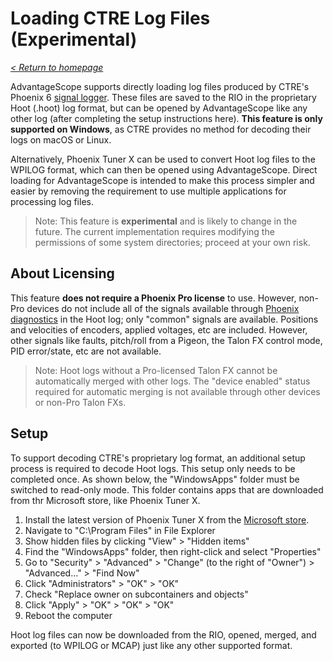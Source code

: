 # Loading CTRE Log Files (Experimental)

_[< Return to homepage](/docs/INDEX.md)_

AdvantageScope supports directly loading log files produced by CTRE's Phoenix 6 [signal logger](https://pro.docs.ctr-electronics.com/en/latest/docs/yearly-changes/yearly-changelog.html#signal-logging). These files are saved to the RIO in the proprietary Hoot (.hoot) log format, but can be opened by AdvantageScope like any other log (after completing the setup instructions here). **This feature is only supported on Windows**, as CTRE provides no method for decoding their logs on macOS or Linux.

Alternatively, Phoenix Tuner X can be used to convert Hoot log files to the WPILOG format, which can then be opened using AdvantageScope. Direct loading for AdvantageScope is intended to make this process simpler and easier by removing the requirement to use multiple applications for processing log files.

> Note: This feature is **experimental** and is likely to change in the future. The current implementation requires modifying the permissions of some system directories; proceed at your own risk.

## About Licensing

This feature **does not require a Phoenix Pro license** to use. However, non-Pro devices do not include all of the signals available through [Phoenix diagnostics](/docs/OPEN-LIVE.md) in the Hoot log; only "common" signals are available. Positions and velocities of encoders, applied voltages, etc are included. However, other signals like faults, pitch/roll from a Pigeon, the Talon FX control mode, PID error/state, etc are not available.

> Note: Hoot logs without a Pro-licensed Talon FX cannot be automatically merged with other logs. The "device enabled" status required for automatic merging is not available through other devices or non-Pro Talon FXs.

## Setup

To support decoding CTRE's proprietary log format, an additional setup process is required to decode Hoot logs. This setup only needs to be completed once. As shown below, the "WindowsApps" folder must be switched to read-only mode. This folder contains apps that are downloaded from thr Microsoft store, like Phoenix Tuner X.

1. Install the latest version of Phoenix Tuner X from the [Microsoft store](https://apps.microsoft.com/detail/9NVV4PWDW27Z).
2. Navigate to "C:\Program Files" in File Explorer
3. Show hidden files by clicking "View" > "Hidden items"
4. Find the "WindowsApps" folder, then right-click and select "Properties"
5. Go to "Security" > "Advanced" > "Change" (to the right of "Owner") > "Advanced..." > "Find Now"
6. Click "Administrators" > "OK" > "OK"
7. Check "Replace owner on subcontainers and objects"
8. Click "Apply" > "OK" > "OK" > "OK"
9. Reboot the computer

Hoot log files can now be downloaded from the RIO, opened, merged, and exported (to WPILOG or MCAP) just like any other supported format.
